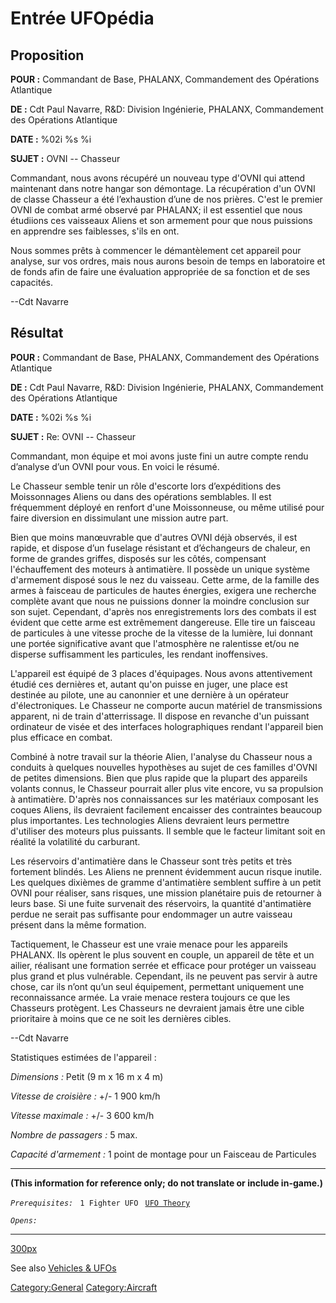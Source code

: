 # Entrée UFOpédia

## Proposition

**POUR :** Commandant de Base, PHALANX, Commandement des Opérations
Atlantique

**DE :** Cdt Paul Navarre, R&D: Division Ingénierie, PHALANX,
Commandement des Opérations Atlantique

**DATE :** %02i %s %i

**SUJET :** OVNI -- Chasseur

Commandant, nous avons récupéré un nouveau type d'OVNI qui attend
maintenant dans notre hangar son démontage. La récupération d'un OVNI de
classe Chasseur a été l’exhaustion d’une de nos prières. C'est le
premier OVNI de combat armé observé par PHALANX; il est essentiel que
nous étudiions ces vaisseaux Aliens et son armement pour que nous
puissions en apprendre ses faiblesses, s'ils en ont.

Nous sommes prêts à commencer le démantèlement cet appareil pour
analyse, sur vos ordres, mais nous aurons besoin de temps en laboratoire
et de fonds afin de faire une évaluation appropriée de sa fonction et de
ses capacités.

--Cdt Navarre

## Résultat

**POUR :** Commandant de Base, PHALANX, Commandement des Opérations
Atlantique

**DE :** Cdt Paul Navarre, R&D: Division Ingénierie, PHALANX,
Commandement des Opérations Atlantique

**DATE :** %02i %s %i

**SUJET :** Re: OVNI -- Chasseur

Commandant, mon équipe et moi avons juste fini un autre compte rendu
d’analyse d’un OVNI pour vous. En voici le résumé.

Le Chasseur semble tenir un rôle d'escorte lors d’expéditions des
Moissonnages Aliens ou dans des opérations semblables. Il est
fréquemment déployé en renfort d'une Moissonneuse, ou même utilisé pour
faire diversion en dissimulant une mission autre part.

Bien que moins manœuvrable que d'autres OVNI déjà observés, il est
rapide, et dispose d’un fuselage résistant et d’échangeurs de chaleur,
en forme de grandes griffes, disposés sur les côtés, compensant
l'échauffement des moteurs à antimatière. Il possède un unique système
d'armement disposé sous le nez du vaisseau. Cette arme, de la famille
des armes à faisceau de particules de hautes énergies, exigera une
recherche complète avant que nous ne puissions donner la moindre
conclusion sur son sujet. Cependant, d'après nos enregistrements lors
des combats il est évident que cette arme est extrêmement dangereuse.
Elle tire un faisceau de particules à une vitesse proche de la vitesse
de la lumière, lui donnant une portée significative avant que
l'atmosphère ne ralentisse et/ou ne disperse suffisamment les
particules, les rendant inoffensives.

L'appareil est équipé de 3 places d'équipages. Nous avons attentivement
étudié ces dernières et, autant qu'on puisse en juger, une place est
destinée au pilote, une au canonnier et une dernière à un opérateur
d'électroniques. Le Chasseur ne comporte aucun matériel de transmissions
apparent, ni de train d'atterrissage. Il dispose en revanche d'un
puissant ordinateur de visée et des interfaces holographiques rendant
l'appareil bien plus efficace en combat.

Combiné à notre travail sur la théorie Alien, l'analyse du Chasseur nous
a conduits à quelques nouvelles hypothèses au sujet de ces familles
d'OVNI de petites dimensions. Bien que plus rapide que la plupart des
appareils volants connus, le Chasseur pourrait aller plus vite encore,
vu sa propulsion à antimatière. D'après nos connaissances sur les
matériaux composant les coques Aliens, ils devraient facilement
encaisser des contraintes beaucoup plus importantes. Les technologies
Aliens devraient leurs permettre d'utiliser des moteurs plus puissants.
Il semble que le facteur limitant soit en réalité la volatilité du
carburant.

Les réservoirs d'antimatière dans le Chasseur sont très petits et très
fortement blindés. Les Aliens ne prennent évidemment aucun risque
inutile. Les quelques dixièmes de gramme d'antimatière semblent suffire
à un petit OVNI pour réaliser, sans risques, une mission planétaire puis
de retourner à leurs base. Si une fuite survenait des réservoirs, la
quantité d'antimatière perdue ne serait pas suffisante pour endommager
un autre vaisseau présent dans la même formation.

Tactiquement, le Chasseur est une vraie menace pour les appareils
PHALANX. Ils opèrent le plus souvent en couple, un appareil de tête et
un ailier, réalisant une formation serrée et efficace pour protéger un
vaisseau plus grand et plus vulnérable. Cependant, ils ne peuvent pas
servir à autre chose, car ils n’ont qu’un seul équipement, permettant
uniquement une reconnaissance armée. La vraie menace restera toujours ce
que les Chasseurs protègent. Les Chasseurs ne devraient jamais être une
cible prioritaire à moins que ce ne soit les dernières cibles.

--Cdt Navarre

Statistiques estimées de l'appareil :

*Dimensions :* Petit (9 m x 16 m x 4 m)

*Vitesse de croisière :* +/- 1 900 km/h

*Vitesse maximale :* +/- 3 600 km/h

*Nombre de passagers :* 5 max.

*Capacité d'armement :* 1 point de montage pour un Faisceau de
Particules

------------------------------------------------------------------------

**(This information for reference only; do not translate or include
in-game.)**

*`Prerequisites:`*
` 1 Fighter UFO`
` `[`UFO Theory`](Research/UFO_Theory "wikilink")

*`Opens:`*

------------------------------------------------------------------------

[300px](image:Ufo_fighter.jpg "wikilink")

See also [Vehicles & UFOs](Vehicles_&_UFOs "wikilink")

[Category:General](Category:General "wikilink")
[Category:Aircraft](Category:Aircraft "wikilink")